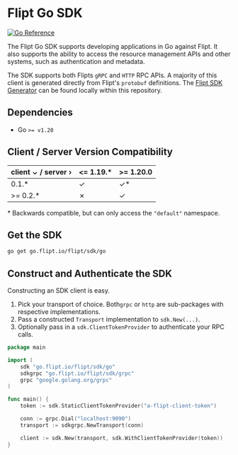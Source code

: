 # Flipt Go SDK

[![Go Reference](https://pkg.go.dev/badge/go.flipt.io/flipt/sdk/go.svg)](https://pkg.go.dev/go.flipt.io/flipt/sdk/go)

The Flipt Go SDK supports developing applications in Go against Flipt.
It also supports the ability to access the resource management APIs and other systems, such as authentication and metadata.

The SDK supports both Flipts `gRPC` and `HTTP` RPC APIs.
A majority of this client is generated directly from Flipt's `protobuf` definitions.
The [Flipt SDK Generator](../../internal/cmd/protoc-gen-go-flipt-sdk/) can be found locally within this repository.

## Dependencies

- Go `>= v1.20`

## Client / Server Version Compatibility

| client ⌄ / server › | <= 1.19.\* | >= 1.20.0 |
| ------------------- | ---------- | --------- |
| 0.1.\*              |          ✓ |       ✓\* |
| >= 0.2.\*           |          ✗ |         ✓ |

\* Backwards compatible, but can only access the `"default"` namespace.

## Get the SDK

```sh
go get go.flipt.io/flipt/sdk/go
```

## Construct and Authenticate the SDK

Constructing an SDK client is easy.

1. Pick your transport of choice. Both`grpc` or `http` are sub-packages with respective implementations.
2. Pass a constructed `Transport` implementation to `sdk.New(...)`.
3. Optionally pass in a `sdk.ClientTokenProvider` to authenticate your RPC calls.

```go
package main

import (
	sdk "go.flipt.io/flipt/sdk/go"
	sdkgrpc "go.flipt.io/flipt/sdk/grpc"
	grpc "google.golang.org/grpc"
)

func main() {
	token := sdk.StaticClientTokenProvider("a-flipt-client-token")

	conn := grpc.Dial("localhost:9090")
	transport := sdkgrpc.NewTransport(conn)

	client := sdk.New(transport, sdk.WithClientTokenProvider(token))
}
```

